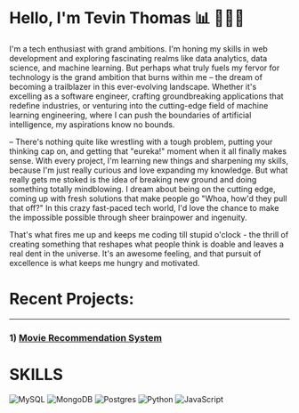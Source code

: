 
# Hello, I'm Tevin Thomas 📊 🧑🏾‍💻

I'm a tech enthusiast with grand ambitions. I'm honing my skills in web development and exploring fascinating realms like data analytics, data science, and machine learning. But perhaps what truly fuels my fervor for technology is the grand ambition that burns within me – the dream of becoming a trailblazer in this ever-evolving landscape. Whether it's excelling as a software engineer, crafting groundbreaking applications that redefine industries, or venturing into the cutting-edge field of machine learning engineering, where I can push the boundaries of artificial intelligence, my aspirations know no bounds.


– There's nothing quite like wrestling with a tough problem, putting your thinking cap on, and getting that "eureka!" moment when it all finally makes sense. With every project, I'm learning new things and sharpening my skills, because I'm just really curious and love expanding my knowledge. But what really gets me stoked is the idea of breaking new ground and doing something totally mindblowing. I dream about being on the cutting edge, coming up with fresh solutions that make people go "Whoa, how'd they pull that off?" In this crazy fast-paced tech world, I'd love the chance to make the impossible possible through sheer brainpower and ingenuity.


That's what fires me up and keeps me coding till stupid o'clock - the thrill of creating something that reshapes what people think is doable and leaves a real dent in the universe. It's an awesome feeling, and that pursuit of excellence is what keeps me hungry and motivated.


# Recent Projects:<br>
<hr>

### 1) [Movie Recommendation System]()

# SKILLS

![MySQL](https://img.shields.io/badge/mysql-%2300f.svg?style=for-the-badge&logo=mysql&logoColor=white)
![MongoDB](https://img.shields.io/badge/MongoDB-%234ea94b.svg?style=for-the-badge&logo=mongodb&logoColor=white)
![Postgres](https://img.shields.io/badge/postgres-%23316192.svg?style=for-the-badge&logo=postgresql&logoColor=white)
![Python](https://img.shields.io/badge/python-3670A0?style=for-the-badge&logo=python&logoColor=ffdd54)
![JavaScript](https://img.shields.io/badge/javascript-%23323330.svg?style=for-the-badge&logo=javascript&logoColor=%23F7DF1E)


